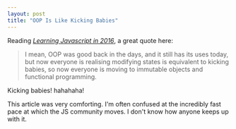 ```yaml
---
layout: post
title: "OOP Is Like Kicking Babies"
---
```


Reading *[Learning Javascript in 2016](https://hackernoon.com/how-it-feels-to-learn-javascript-in-2016-d3a717dd577f#.6spzlg29d)*,
a great quote here:

> I mean, OOP was good back in the days, and it still has its uses today, but now everyone is realising modifying
> states is equivalent to kicking babies, so now everyone is moving to immutable objects and functional programming.

Kicking babies! hahahaha!

This article was very comforting. I'm often confused at the incredibly fast pace at which the JS community moves. I don't know 
how anyone keeps up with it.
